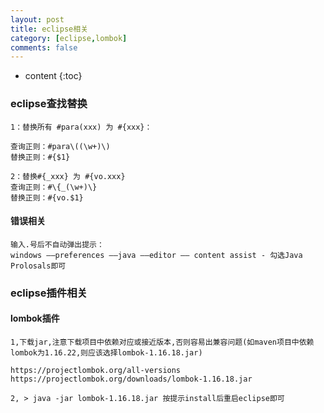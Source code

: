 ```yaml
---
layout: post
title: eclipse相关
category: [eclipse,lombok]
comments: false
---
```


* content
{:toc}


### eclipse查找替换

```
1：替换所有 #para(xxx) 为 #{xxx}：

查询正则：#para\((\w+)\)
替换正则：#{$1}

2：替换#{_xxx} 为 #{vo.xxx}
查询正则：#\{_(\w+)\}
替换正则：#{vo.$1}

```


#### 错误相关

```
输入.号后不自动弹出提示：
windows ——preferences ——java ——editor —— content assist - 勾选Java Prolosals即可

```



### eclipse插件相关

#### lombok插件
```
1,下载jar,注意下载项目中依赖对应或接近版本,否则容易出兼容问题(如maven项目中依赖lombok为1.16.22,则应该选择lombok-1.16.18.jar)

https://projectlombok.org/all-versions
https://projectlombok.org/downloads/lombok-1.16.18.jar

2, > java -jar lombok-1.16.18.jar 按提示install后重启eclipse即可

```